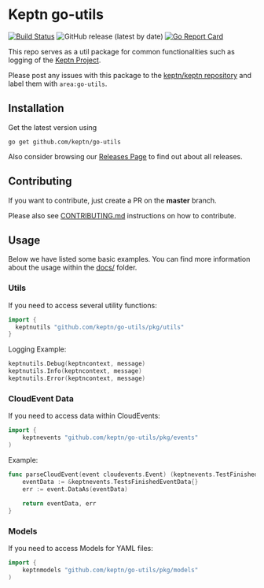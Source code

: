 # Keptn go-utils
[![Build Status](https://travis-ci.org/keptn/go-utils.svg?branch=master)](https://travis-ci.org/keptn/go-utils)
![GitHub release (latest by date)](https://img.shields.io/github/v/release/keptn/go-utils)
[![Go Report Card](https://goreportcard.com/badge/github.com/keptn/go-utils)](https://goreportcard.com/report/github.com/keptn/go-utils)

This repo serves as a util package for common functionalities such as logging of the [Keptn Project](https://github.com/keptn).

Please post any issues with this package to the [keptn/keptn repository](https://github.com/keptn/keptn/issues) and label them with `area:go-utils`.

## Installation

Get the latest version using
```console
go get github.com/keptn/go-utils
```
Also consider browsing our [Releases Page](https://github.com/keptn/go-utils/releases) to find out about all releases.


## Contributing

If you want to contribute, just create a PR on the **master** branch.

Please also see [CONTRIBUTING.md](CONTRIBUTING.md) instructions on how to contribute.

## Usage

Below we have listed some basic examples. You can find more information about the usage within the [docs/](docs/) folder.

### Utils
If you need to access several utility functions:

```go
import {
  keptnutils "github.com/keptn/go-utils/pkg/utils"
}
```

Logging Example:
```go
keptnutils.Debug(keptncontext, message)
keptnutils.Info(keptncontext, message)
keptnutils.Error(keptncontext, message)
```

### CloudEvent Data
If you need to access data within CloudEvents:

```go
import {
	keptnevents "github.com/keptn/go-utils/pkg/events"
)
```

Example:

```go
func parseCloudEvent(event cloudevents.Event) (keptnevents.TestFinishedEventData, error) {
	eventData := &keptnevents.TestsFinishedEventData{}
	err := event.DataAs(eventData)
    
    return eventData, err
}
```

### Models
If you need to access Models for YAML files:

```go
import {
	keptnmodels "github.com/keptn/go-utils/pkg/models"
)
```
